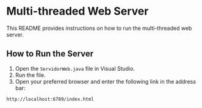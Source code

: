 # Multi-threaded Web Server

This README provides instructions on how to run the multi-threaded web server.

## How to Run the Server

1. Open the `ServidorWeb.java` file in Visual Studio.
2. Run the file.
3. Open your preferred browser and enter the following link in the address bar:

```bash
http://localhost:6789/index.html
```
